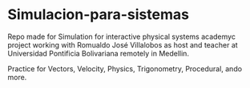 # Simulacion-para-sistemas

Repo made for Simulation for interactive physical systems academyc project working with Romualdo José Villalobos as host and teacher at Universidad Pontificia Bolivariana remotely in Medellin.  

Practice for Vectors, Velocity, Physics, Trigonometry, Procedural, ando more. 

